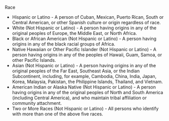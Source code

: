 Race

- Hispanic or Latino - A person of Cuban, Mexican, Puerto Rican, South or Central American, or other Spanish culture or origin regardless of race.
- White (Not Hispanic or Latino) - A person having origins in any of the original peoples of Europe, the Middle East, or North Africa.
- Black or African American (Not Hispanic or Latino) - A person having origins in any of the black racial groups of Africa.
- Native Hawaiian or Other Pacific Islander (Not Hispanic or Latino) - A person having origins in any of the peoples of Hawaii, Guam, Samoa, or other Pacific Islands.
- Asian (Not Hispanic or Latino) - A person having origins in any of the original peoples of the Far East, Southeast Asia, or the Indian Subcontinent, including, for example, Cambodia, China, India, Japan, Korea, Malaysia, Pakistan, the Philippine Islands, Thailand, and Vietnam.
- American Indian or Alaska Native (Not Hispanic or Latino) - A person having origins in any of the original peoples of North and South America (including Central America), and who maintain tribal affiliation or community attachment.
- Two or More Races (Not Hispanic or Latino) - All persons who identify with more than one of the above five races.
